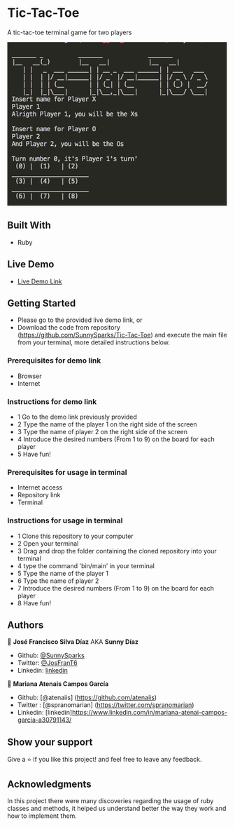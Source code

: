 # Tic-Tac-Toe

A tic-tac-toe terminal game for two players

![Homepage](screenshot.png)

## Built With

- Ruby

## Live Demo

- [Live Demo Link](https://repl.it/@SunnyDiaz/Tic-Tac-Toe#bin/main)

## Getting Started

- Please go to the provided live demo link, or 
- Download the code from repository (https://github.com/SunnySparks/Tic-Tac-Toe) and execute the main file from your terminal, more detailed instructions below.

### Prerequisites for demo link

- Browser
- Internet

### Instructions for demo link

- 1 Go to the demo link previously provided
- 2 Type the name of the player 1 on the right side of the screen
- 3 Type the name of player 2 on the right side of the screen
- 4 Introduce the desired numbers (From 1 to 9) on the board for each player
- 5 Have fun!

### Prerequisites for usage in terminal

- Internet access
- Repository link
- Terminal 

### Instructions for usage in terminal

- 1 Clone this repository to your computer
- 2 Open your terminal
- 3 Drag and drop the folder containing the cloned repository into your terminal
- 4 type the command 'bin/main' in your terminal
- 5 Type the name of the player 1
- 6 Type the name of player 2
- 7 Introduce the desired numbers (From 1 to 9) on the board for each player
- 8 Have fun!

## Authors

👤 **José Francisco Silva Díaz** AKA **Sunny Díaz**

- Github: [@SunnySparks](https://github.com/sunnySparks)
- Twitter: [@JosFranT6](https://twitter.com/josfrant6)
- Linkedin: [linkedin](https://www.linkedin.com/in/josé-francisco-silva-díaz-a2a9421a6)

👤 **Mariana Atenais Campos García**
- Github: [@atenaiis] (https://github.com/atenaiis)
- Twitter :  [@spranomarian] (https://twitter.com/spranomarian)
- Linkedin: [linkedin]https://www.linkedin.com/in/mariana-atenai-campos-garcia-a30791143/

## Show your support

Give a ⭐️ if you like this project! and feel free to leave any feedback.

## Acknowledgments

In this project there were many discoveries regarding the usage of ruby classes and methods, it helped us understand better the way they work and how to implement them. 
